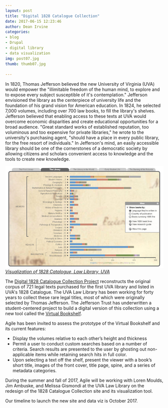```yaml
---
layout: post
title: "Digital 1828 Catalogue Collection"
date: 2017-06-15 12:23:46
author: Dean Irvine
categories:
- blog
- Drupal
- digital library
- data visualization
img: post07.jpg
thumb: thumb07.jpg

---
```

In 1820, Thomas Jefferson believed the new University of Virginia (UVA) would empower the "illimitable freedom of the human mind, to explore and to expose every subject susceptible of it's contemplation." Jefferson envisioned the library as the centerpiece of university life and the foundation of his grand vision for American education. In 1824, he selected 7,000 volumes, including over 700 law books, to fill the library's shelves. Jefferson believed that enabling access to these texts at UVA would overcome economic disparities and create educational opportunities for a broad audience. "Great standard works of established reputation, too voluminous and too expensive for private libraries," he wrote to the university's purchasing agent, "should have a place in every public library, for the free resort of individuals." In Jefferson's mind, an easily accessible library should be one of the cornerstones of a democratic society by allowing citizens and scholars convenient access to knowledge and the tools to create new knowledge. 

![1828 Catalogue](/assets/img/blog/UVA_1828_breakdown.jpg)*[Visualization of 1828 Catalogue, Law Library, UVA][viz]*
 
The [Digital 1828 Catalogue Collection Project][1828] reconstructs the original corpus of 721 legal texts purchased for the first UVA library and listed in UVA's 1828 Catalogue. The UVA Law Library has been working for forty years to collect these rare legal titles, most of which were originally selected by Thomas Jefferson. The Jefferson Trust has underwritten a student-centered project to build a digital version of this collection using a new tool called the [Virtual Bookshelf][vb]. 
<!--more-->

Agile has been invited to assess the prototype of the Virtual Bookshelf and its current features:
 
- Display the volumes relative to each other’s height and thickness 
- Permit a user to conduct custom searches based on a number of criteria. Search results are presented to the user by ghosting out non-applicable items while retaining search hits in full color. 
- Upon selecting a text off the shelf, present the viewer with a book’s short title, images of the front cover, title page, spine, and a series of metadata categories.

During the summer and fall of 2017, Agile will be working with Loren Moulds, Jim Ambuske, and Melissa Gismondi at the UVA Law Library on the redesign of the 1828 Catalogue Collection site and its visualization tool.

Our timeline to launch the new site and data viz is October 2017.

[viz]: http://archives.law.virginia.edu/catalogue/library-history

[1828]: http://archives.law.virginia.edu/catalogue/

[vb]: http://archives.law.virginia.edu/catalogue/bookshelf1
 
